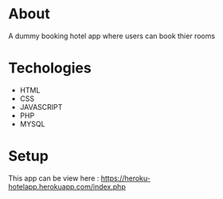 # About
A dummy booking hotel app where users can book thier rooms

# Techologies

- HTML
- CSS
- JAVASCRIPT
- PHP
- MYSQL

# Setup

This app can be view here : https://heroku-hotelapp.herokuapp.com/index.php
